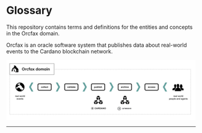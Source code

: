 # Glossary

This repository contains terms and definitions for the entities and concepts in the Orcfax domain.

Orcfax is an oracle software system that publishes data about real-world events to the Cardano blockchain network.

![Orcfax domain](assets/orcfax-concept-june2024.png)

--------
